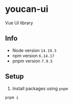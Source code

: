 # youcan-ui
Vue UI library


## Info

- Node version `14.19.3`
- npm version `6.14.17`
- pnpm version `7.9.5`

## Setup

1. Install packages using `pnpm`

`pnpm i`

